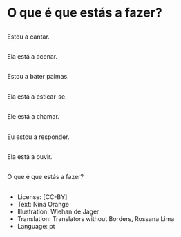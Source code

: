 # O que é que estás a fazer?

##
Estou a cantar.

##
Ela está a acenar.

##
Estou a bater palmas.

##
Ela está a esticar-se.

##
Ele está a chamar.

##
Eu estou a responder.

##
Ela está a ouvir.

##
O que é que estás a fazer?

##
* License: [CC-BY]
* Text: Nina Orange
* Illustration: Wiehan de Jager
* Translation: Translators without Borders, Rossana Lima
* Language: pt
